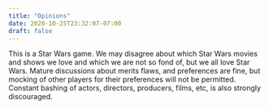 ```yaml
---
title: "Opinions"
date: 2020-10-25T23:32:07-07:00
draft: false
---
```


This is a Star Wars game. We may disagree about which Star Wars movies and shows we love and which we are not so fond of, but we all love Star Wars. Mature discussions about merits flaws, and preferences are fine, but mocking of other players for their preferences will not be permitted. Constant bashing of actors, directors, producers, films, etc, is also strongly discouraged.